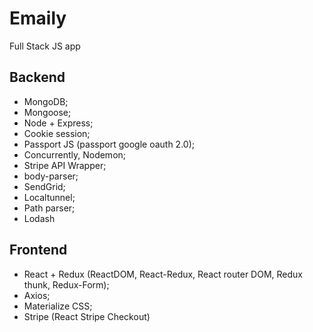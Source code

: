 # Emaily
Full Stack JS app

## Backend
* MongoDB;
* Mongoose;
* Node + Express;
* Cookie session;
* Passport JS (passport google oauth 2.0);
* Concurrently, Nodemon;
* Stripe API Wrapper;
* body-parser;
* SendGrid;
* Localtunnel;
* Path parser;
* Lodash

## Frontend
* React + Redux (ReactDOM, React-Redux, React router DOM, Redux thunk, Redux-Form);
* Axios;
* Materialize CSS;
* Stripe (React Stripe Checkout)
